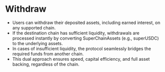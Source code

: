 # Withdraw

* Users can withdraw their deposited assets, including earned interest, on any supported chain.
* If the destination chain has sufficient liquidity, withdrawals are processed instantly by converting  SuperChainAssets (e.g., superUSDC) to the underlying assets.
* In cases of insufficient liquidity, the protocol seamlessly bridges the required funds from another chain.
* This dual approach ensures speed, capital efficiency, and full asset backing, regardless of the chain.
